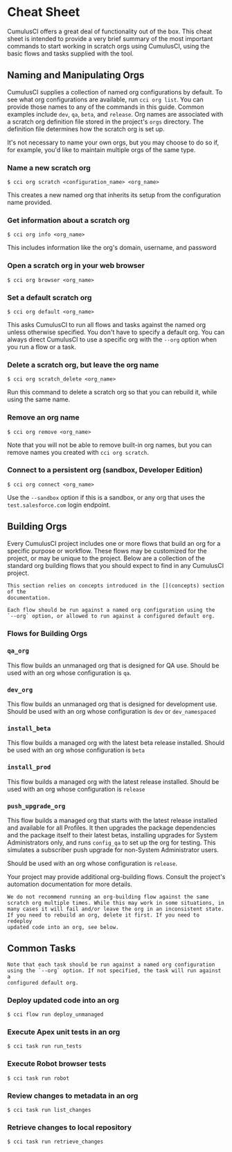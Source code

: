# Cheat Sheet

CumulusCI offers a great deal of functionality out of the box. This
cheat sheet is intended to provide a very brief summary of the most
important commands to start working in scratch orgs using CumulusCI,
using the basic flows and tasks supplied with the tool.

## Naming and Manipulating Orgs

CumulusCI supplies a collection of named org configurations by default.
To see what org configurations are available, run `cci org list`. You
can provide those names to any of the commands in this guide. Common
examples include `dev`, `qa`, `beta`, and `release`. Org names are
associated with a scratch org definition file stored in the project's
`orgs` directory. The definition file determines how the scratch org is
set up.

It's not necessary to name your own orgs, but you may choose to do so
if, for example, you'd like to maintain multiple orgs of the same type.

### Name a new scratch org

```console
$ cci org scratch <configuration_name> <org_name>
```

This creates a new named org that inherits its setup from the
configuration name provided.

### Get information about a scratch org

```console
$ cci org info <org_name>
```

This includes information like the org's domain, username, and password

### Open a scratch org in your web browser

```console
$ cci org browser <org_name>
```

### Set a default scratch org

```console
$ cci org default <org_name>
```

This asks CumulusCI to run all flows and tasks against the named org
unless otherwise specified. You don't have to specify a default org.
You can always direct CumulusCI to use a specific org with the `--org`
option when you run a flow or a task.

### Delete a scratch org, but leave the org name

```console
$ cci org scratch_delete <org_name>
```

Run this command to delete a scratch org so that you can rebuild it,
while using the same name.

### Remove an org name

```
$ cci org remove <org_name>
```

Note that you will not be able to remove built-in org names, but you can
remove names you created with `cci org scratch`.

### Connect to a persistent org (sandbox, Developer Edition)

```console
$ cci org connect <org_name>
```

Use the `--sandbox` option if this is a sandbox, or any org that uses
the `test.salesforce.com` login endpoint.

## Building Orgs

Every CumulusCI project includes one or more flows that build an org for
a specific purpose or workflow. These flows may be customized for the
project, or may be unique to the project. Below are a collection of the
standard org building flows that you should expect to find in any
CumulusCI project.

```{note}
This section relies on concepts introduced in the [](concepts) section of the
documentation.
```

```{note}
Each flow should be run against a named org configuration using the
`--org` option, or allowed to run against a configured default org.
```

### Flows for Building Orgs

### `qa_org`

This flow builds an unmanaged org that is designed for QA use. Should be
used with an org whose configuration is `qa`.

### `dev_org`

This flow builds an unmanaged org that is designed for development use.
Should be used with an org whose configuration is `dev` or
`dev_namespaced`

### `install_beta`

This flow builds a managed org with the latest beta release installed.
Should be used with an org whose configuration is `beta`

### `install_prod`

This flow builds a managed org with the latest release installed. Should
be used with an org whose configuration is `release`

### `push_upgrade_org`

This flow builds a managed org that starts with the latest release
installed and available for all Profiles. It then upgrades the package
dependencies and the package itself to their latest betas, installing
upgrades for System Administrators only, and runs `config_qa` to set
up the org for testing. This simulates a subscriber push upgrade for
non-System Administrator users.

Should be used with an org whose configuration is
`release`.

Your project may provide additional org-building flows. Consult the
project's automation documentation for more details.

```{caution}
We do not recommend running an org-building flow against the same
scratch org multiple times. While this may work in some situations, in
many cases it will fail and/or leave the org in an inconsistent state.
If you need to rebuild an org, delete it first. If you need to redeploy
updated code into an org, see below.
```

## Common Tasks

```{note}
Note that each task should be run against a named org configuration
using the `--org` option. If not specified, the task will run against a
configured default org.
```

### Deploy updated code into an org

```console
$ cci flow run deploy_unmanaged
```

### Execute Apex unit tests in an org

```console
$ cci task run run_tests
```

### Execute Robot browser tests

```console
$ cci task run robot
```

### Review changes to metadata in an org

```
$ cci task run list_changes
```

### Retrieve changes to local repository

```
$ cci task run retrieve_changes
```
